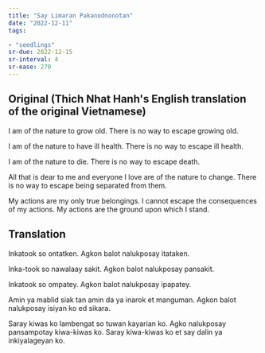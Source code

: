```yaml
---
title: "Say Limaran Pakanodnonotan"
date: "2022-12-11"
tags:

- "seedlings"
sr-due: 2022-12-15
sr-interval: 4
sr-ease: 270
---
```


## Original (Thich Nhat Hanh's English translation of the original Vietnamese)

I am of the nature to grow old.
There is no way to escape growing old.

I am of the nature to have ill health.
There is no way to escape ill health.

I am of the nature to die.
There is no way to escape death.

All that is dear to me and everyone I love
are of the nature to change.
There is no way to escape being separated from them.

My actions are my only true belongings.
I cannot escape the consequences of my actions.
My actions are the ground upon which I stand.

## Translation

Inkatook so ontatken.
Agkon balot nalukposay itataken.

Inka-took so nawalaay sakit.
Agkon balot nalukposay pansakit.

Inkatook so ompatey.
Agkon balot nalukposay ipapatey.

Amin ya mablid siak tan amin da ya inarok et manguman.
Agkon balot nalukposay isiyan ko ed sikara.

Saray kiwas ko lambengat so tuwan kayarian ko.
Agko nalukposay pansampotay kiwa-kiwas ko.
Saray kiwa-kiwas ko et say dalin ya inkiyalageyan ko.


